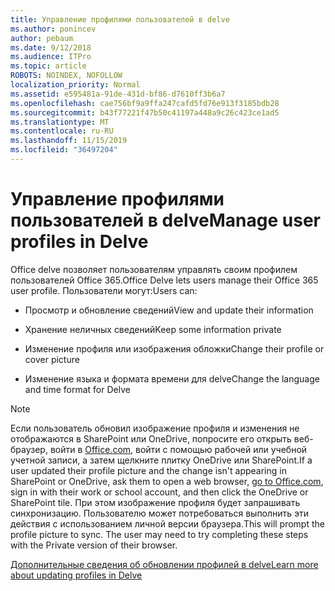 ```yaml
---
title: Управление профилями пользователей в delve
ms.author: ponincev
author: pebaum
ms.date: 9/12/2018
ms.audience: ITPro
ms.topic: article
ROBOTS: NOINDEX, NOFOLLOW
localization_priority: Normal
ms.assetid: e595481a-91de-431d-bf86-d7610ff3b6a7
ms.openlocfilehash: cae756bf9a9ffa247cafd5fd76e913f3185bdb28
ms.sourcegitcommit: b43f77221f47b50c41197a448a9c26c423ce1ad5
ms.translationtype: MT
ms.contentlocale: ru-RU
ms.lasthandoff: 11/15/2019
ms.locfileid: "36497204"
---
```

# <a name="manage-user-profiles-in-delve"></a><span data-ttu-id="a7fb6-102">Управление профилями пользователей в delve</span><span class="sxs-lookup"><span data-stu-id="a7fb6-102">Manage user profiles in Delve</span></span>

<span data-ttu-id="a7fb6-103">Office delve позволяет пользователям управлять своим профилем пользователей Office 365.</span><span class="sxs-lookup"><span data-stu-id="a7fb6-103">Office Delve lets users manage their Office 365 user profile.</span></span> <span data-ttu-id="a7fb6-104">Пользователи могут:</span><span class="sxs-lookup"><span data-stu-id="a7fb6-104">Users can:</span></span>
  
- <span data-ttu-id="a7fb6-105">Просмотр и обновление сведений</span><span class="sxs-lookup"><span data-stu-id="a7fb6-105">View and update their information</span></span>
    
- <span data-ttu-id="a7fb6-106">Хранение неличных сведений</span><span class="sxs-lookup"><span data-stu-id="a7fb6-106">Keep some information private</span></span>
    
- <span data-ttu-id="a7fb6-107">Изменение профиля или изображения обложки</span><span class="sxs-lookup"><span data-stu-id="a7fb6-107">Change their profile or cover picture</span></span>
    
- <span data-ttu-id="a7fb6-108">Изменение языка и формата времени для delve</span><span class="sxs-lookup"><span data-stu-id="a7fb6-108">Change the language and time format for Delve</span></span>
    
> [!NOTE]
> <span data-ttu-id="a7fb6-109">Если пользователь обновил изображение профиля и изменения не отображаются в SharePoint или OneDrive, попросите его открыть веб-браузер, войти в [Office.com](https://www.office.com), войти с помощью рабочей или учебной учетной записи, а затем щелкните плитку OneDrive или SharePoint.</span><span class="sxs-lookup"><span data-stu-id="a7fb6-109">If a user updated their profile picture and the change isn't appearing in SharePoint or OneDrive, ask them to open a web browser, [go to Office.com](https://www.office.com), sign in with their work or school account, and then click the OneDrive or SharePoint tile.</span></span> <span data-ttu-id="a7fb6-110">При этом изображение профиля будет запрашивать синхронизацию. Пользователю может потребоваться выполнить эти действия с использованием личной версии браузера.</span><span class="sxs-lookup"><span data-stu-id="a7fb6-110">This will prompt the profile picture to sync. The user may need to try completing these steps with the Private version of their browser.</span></span> 
  
[<span data-ttu-id="a7fb6-111">Дополнительные сведения об обновлении профилей в delve</span><span class="sxs-lookup"><span data-stu-id="a7fb6-111">Learn more about updating profiles in Delve</span></span>](https://go.microsoft.com/fwlink/?linkid=735070)
  

